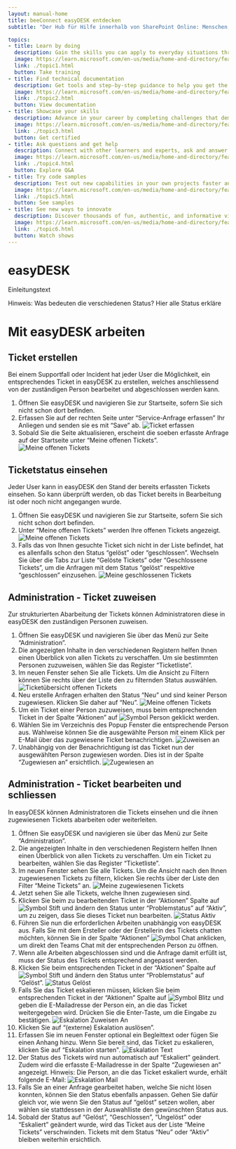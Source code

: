 ```yaml
---
layout: manual-home
title: beeConnect easyDESK entdecken
subtitle: "Der Hub für Hilfe innerhalb von SharePoint Online: Menschen, Herausforderungen und Lösungen an einem Ort"

topics:
- title: Learn by doing
  description: Gain the skills you can apply to everyday situations through hands-on training personalized to your needs, at your own pace or with our global network of learning partners.
  image: https://learn.microsoft.com/en-us/media/home-and-directory/featured-training_dark.jpg?branch=live
  link: ./topic1.html
  button: Take training
- title: Find technical documentation
  description: Get tools and step-by-step guidance to help you get the most from Microsoft products such as Azure, Windows, Office, Dynamics, Power Apps, Teams, and more.
  image: https://learn.microsoft.com/en-us/media/home-and-directory/featured-documentation_dark.jpg?branch=live
  link: ./topic2.html
  button: View documentation
- title: Showcase your skills
  description: Advance in your career by completing challenges that demonstrate your expertise. Earn globally recognized and industry-endorsed certifications, and showcase them to your network.
  image: https://learn.microsoft.com/en-us/media/home-and-directory/featured-cert_dark.jpg?branch=live
  link: ./topic3.html
  button: Get certified
- title: Ask questions and get help
  description: Connect with other learners and experts, ask and answer questions, share resources, and learn together.
  image: https://learn.microsoft.com/en-us/media/home-and-directory/featured-qna_dark.jpg?branch=live
  link: ./topic4.html
  button: Explore Q&A
- title: Try code samples
  description: Test out new capabilities in your own projects faster and easier with code samples that bring Microsoft technology to life.
  image: https://learn.microsoft.com/en-us/media/home-and-directory/featured-samples_dark.jpg?branch=live
  link: ./topic5.html
  button: See samples
- title: See new ways to innovate
  description: Discover thousands of fun, authentic, and informative videos by Microsoft and community experts that help you and your team find inventive ways to use technology.
  image: https://learn.microsoft.com/en-us/media/home-and-directory/featured-shows_dark.jpg?branch=live
  link: ./topic6.html
  button: Watch shows
---
```


# easyDESK

Einleitungstext


Hinweis: Was bedeuten die verschiedenen Status? Hier alle Status erkläre

# Mit easyDESK arbeiten

## Ticket erstellen
Bei einem Supportfall oder Incident hat jeder User die Möglichkeit, ein entsprechendes Ticket in easyDESK zu erstellen, welches anschliessend von der zuständigen Person bearbeitet und abgeschlossen werden kann.
1. Öffnen Sie easyDESK und navigieren Sie zur Startseite, sofern Sie sich nicht schon dort befinden.
2. Erfassen Sie auf der rechten Seite unter “Service-Anfrage erfassen” Ihr Anliegen und senden sie es mit “Save” ab.
![Ticket erfassen](/docs/assets/images/beeConnect/beeConnect-easyDESK-TicketErfassen.png)
3. Sobald Sie die Seite aktualisieren, erscheint die soeben erfasste Anfrage auf der Startseite unter “Meine offenen Tickets”.
![Meine offenen Tickets](/docs/assets/images/beeConnect/beeConnect-easyDESK-MeineOffenenTickets.png)

## Ticketstatus einsehen
Jeder User kann in easyDESK den Stand der bereits erfassten Tickets einsehen. So kann überprüft werden, ob das Ticket bereits in Bearbeitung ist oder noch nicht angegangen wurde.
1. Öffnen Sie easyDESK und navigieren Sie zur Startseite, sofern Sie sich nicht schon dort befinden.
2. Unter “Meine offenen Tickets” werden Ihre offenen Tickets angezeigt.
![Meine offenen Tickets](/docs/assets/images/beeConnect/beeConnect-easyDESK-MeineOffenenTickets.png)
3. Falls das von Ihnen gesuchte Ticket sich nicht in der Liste befindet, hat es allenfalls schon den Status “gelöst” oder “geschlossen”. Wechseln Sie über die Tabs zur Liste “Gelöste Tickets” oder “Geschlossene Tickets”, um die Anfragen mit dem Status “gelöst” respektive “geschlossen” einzusehen.
![Meine geschlossenen Tickets](/docs/assets/images/beeConnect/beeConnect-easyDESK-MeineGeschlossenenTickets.png)

## Administration - Ticket zuweisen
Zur strukturierten Abarbeitung der Tickets können Administratoren diese in easyDESK den zuständigen Personen zuweisen.
1. Öffnen Sie easyDESK und navigieren Sie über das Menü zur Seite “Administration”.
2. Die angezeigten Inhalte in den verschiedenen Registern helfen Ihnen einen Überblick von allen Tickets zu verschaffen. Um sie bestimmten Personen zuzuweisen, wählen Sie das Register “Ticketliste”.
3. Im neuen Fenster sehen Sie alle Tickets. Um die Ansicht zu Filtern können Sie rechts über der Liste den zu filternden Status auswählen.
![Ticketübersicht offenen Tickets](/docs/assets/images/beeConnect/beeConnect-easyDESK-TicketsÜbersicht.png)
4. Neu erstelle Anfragen erhalten den Status “Neu” und sind keiner Person zugewiesen. Klicken Sie daher auf “Neu”.
![Meine offenen Tickets](/docs/assets/images/beeConnect/beeConnect-easyDESK-TicketÜbersichtNeu.png)
5. Um ein Ticket einer Person zuzuweisen, muss beim entsprechenden Ticket in der Spalte “Aktionen” auf ![Symbol Person](/docs/assets/images/beeConnect/beeConnect-easyDESK-SymbolPerson.png) geklickt werden.
6. Wählen Sie im Verzeichnis des Popup Fenster die entsprechende Person aus. Wahlweise können Sie die ausgewählte Person mit einem Klick per E-Mail über das zugewiesene Ticket benachrichtigen.
![Zuweisen an](/docs/assets/images/beeConnect/beeConnect-easyDESK-TicketZuweisenAn.png)
7. Unabhängig von der Benachrichtigung ist das Ticket nun der ausgewählten Person zugewiesen worden. Dies ist in der Spalte “Zugewiesen an” ersichtlich.
![Zugewiesen an](/docs/assets/images/beeConnect/beeConnect-easyDESK-TicketZugewiesenAn.png)

## Administration - Ticket bearbeiten und schliessen
In easyDESK können Administratoren die Tickets einsehen und die ihnen zugewiesenen Tickets abarbeiten oder weiterleiten.
1. Öffnen Sie easyDESK und navigieren sie über das Menü zur Seite “Administration”.
2. Die angezeigten Inhalte in den verschiedenen Registern helfen Ihnen einen Überblick von allen Tickets zu verschaffen. Um ein Ticket zu bearbeiten, wählen Sie das Register “Ticketliste”.
3. Im neuen Fenster sehen Sie alle Tickets. Um die Ansicht nach den Ihnen zugewiesenen Tickets zu filtern, klicken Sie rechts über der Liste den Filter “Meine Tickets” an.
![Meine zugewiesenen Tickets](/docs/assets/images/beeConnect/beeConnect-easyDESK-MeineZugewiesenenTickets.png)
4. Jetzt sehen Sie alle Tickets, welche Ihnen zugewiesen sind. 
5. Klicken Sie beim zu bearbeitenden Ticket in der “Aktionen” Spalte auf ![Symbol Stift](/docs/assets/images/beeConnect/beeConnect-easyDESK-SymbolStift.png) und ändern den Status unter “Problemstatus” auf “Aktiv”, um zu zeigen, dass Sie dieses Ticket nun bearbeiten.
![Status Aktiv](/docs/assets/images/beeConnect/beeConnect-easyDESK-StatusAktiv.png)
6. Führen Sie nun die erforderlichen Arbeiten unabhängig von easyDESK aus. Falls Sie mit dem Ersteller oder der Erstellerin des Tickets chatten möchten, können Sie in der Spalte “Aktionen” ![Symbol Chat](/docs/assets/images/beeConnect/beeConnect-easyDESK-SymbolChat.png) anklicken, um direkt den Teams Chat mit der entsprechenden Person zu öffnen.
7. Wenn alle Arbeiten abgeschlossen sind und die Anfrage damit erfüllt ist, muss der Status des Tickets entsprechend angepasst werden.
8. Klicken Sie beim entsprechenden Ticket in der “Aktionen” Spalte auf ![Symbol Stift](/docs/assets/images/beeConnect/beeConnect-easyDESK-SymbolStift.png) und ändern den Status unter “Problemstatus” auf “Gelöst”. 
![Status Gelöst](/docs/assets/images/beeConnect/beeConnect-easyDESK-StatusGelöst.png)
9. Falls Sie das Ticket eskalieren müssen, klicken Sie beim entsprechenden Ticket in der “Aktionen” Spalte auf ![Symbol Blitz](/docs/assets/images/beeConnect/beeConnect-easyDESK-SymbolBlitz.png) und geben die E-Mailadresse der Person ein, an die das Ticket weitergegeben wird. Drücken Sie die Enter-Taste, um die Eingabe zu bestätigen.
![Eskalation Zuweisen An](/docs/assets/images/beeConnect/beeConnect-easyDESK-EskalationZuweisenAn.png)
10. Klicken Sie auf “(externe) Eskalation auslösen”.
11. Erfassen Sie im neuen Fenster optional ein Begleittext oder fügen Sie einen Anhang hinzu. Wenn Sie bereit sind, das Ticket zu eskalieren, klicken Sie auf “Eskalation starten".
![Eskalation Text](/docs/assets/images/beeConnect/beeConnect-easyDESK-EskalationText.png)
12. Der Status des Tickets wird nun automatisch auf “Eskaliert” geändert. Zudem wird die erfasste E-Mailadresse in der Spalte “Zugewiesen an” angezeigt.
Hinweis: Die Person, an die das Ticket eskaliert wurde, erhält folgende E-Mail: 
![Eskalation Mail](/docs/assets/images/beeConnect/beeConnect-easyDESK-EskalationMail.png)
13. Falls Sie an einer Anfrage gearbeitet haben, welche Sie nicht lösen konnten, können Sie den Status ebenfalls anpassen. Gehen Sie dafür gleich vor, wie wenn Sie den Status auf “gelöst” setzen wollen, aber wählen sie stattdessen in der Auswahlliste den gewünschten Status aus. 
14. Sobald der Status auf “Gelöst”, “Geschlossen”, “Ungelöst” oder “Eskaliert” geändert wurde, wird das Ticket aus der Liste “Meine Tickets” verschwinden. Tickets mit dem Status “Neu” oder “Aktiv” bleiben weiterhin ersichtlich.
